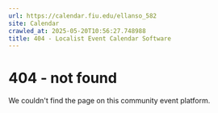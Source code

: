 ```yaml
---
url: https://calendar.fiu.edu/ellanso_582
site: Calendar
crawled_at: 2025-05-20T10:56:27.748988
title: 404 - Localist Event Calendar Software
---
```


# 404 - not found
We couldn't find the page on this community event platform.
